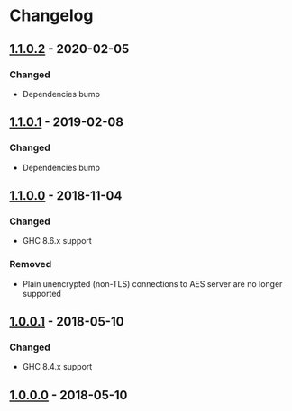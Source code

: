 # Changelog

## [1.1.0.2] - 2020-02-05

### Changed

- Dependencies bump

## [1.1.0.1] - 2019-02-08

### Changed

- Dependencies bump

## [1.1.0.0] - 2018-11-04

### Changed

- GHC 8.6.x support

### Removed

- Plain unencrypted (non-TLS) connections to AES server are no longer supported

## [1.0.0.1] - 2018-05-10

### Changed

- GHC 8.4.x support

## [1.0.0.0] - 2018-05-10

[1.1.0.2]: https://github.com/f-me/dmcc/compare/1.1.0.1...1.1.0.2
[1.1.0.1]: https://github.com/f-me/dmcc/compare/1.1.0.0...1.1.0.1
[1.1.0.0]: https://github.com/f-me/dmcc/compare/1.0.0.1...1.1.0.0
[1.0.0.1]: https://github.com/f-me/dmcc/compare/1.0.0.0...1.0.0.1
[1.0.0.0]: https://github.com/f-me/dmcc/tree/1.0.0.0
